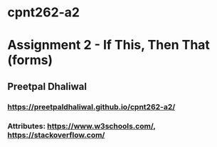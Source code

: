 # cpnt262-a2

# Assignment 2 - If This, Then That (forms)

## Preetpal Dhaliwal

### https://preetpaldhaliwal.github.io/cpnt262-a2/

### Attributes: https://www.w3schools.com/, https://stackoverflow.com/